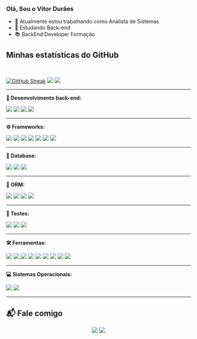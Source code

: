 ### Olá, Sou o Vitor Durães

- 🔭 Atualmente estou trabalhando como Analista de Sistemas  
- 🌱 Estudando Back-end  
- 📚 BackEnd Developer Formação  

## Minhas estatísticas do GitHub

<div display="inline-block" align="left"><br>

[![GitHub Streak](https://streak-stats.demolab.com?user=VitorDuraes&theme=tokyonight&locale=pt_BR)](https://git.io/streak-stats)
![](https://github-readme-stats.vercel.app/api?username=VitorDuraes&show_icons=true&theme=tokyonight)
![](https://github-readme-stats.vercel.app/api/top-langs/?username=VitorDuraes&theme=tokyonight&custom_title=Linguagens%20mais%20usadas&layout=compact)

</div>

---

**🧠 Desenvolvimento back-end:**

![](https://img.shields.io/badge/c%23-%23239120.svg?style=for-the-badge&logo=csharp&logoColor=white)
![](https://img.shields.io/badge/node.js-6DA55F?style=for-the-badge&logo=node.js&logoColor=white)
![](https://img.shields.io/badge/java-%23ED8B00.svg?style=for-the-badge&logo=openjdk&logoColor=white)
![](https://img.shields.io/badge/TypeScript-3178C6?style=for-the-badge&logo=typescript&logoColor=white)

---

**⚙️ Frameworks:**

![](https://img.shields.io/badge/.NET-5C2D91?style=for-the-badge&logo=.net&logoColor=white)
![](https://img.shields.io/badge/Entity_Framework-8C3D65?style=for-the-badge&logo=dotnet&logoColor=white)
![](https://img.shields.io/badge/NestJS-E0234E.svg?style=for-the-badge&logo=nestjs&logoColor=white)
![](https://img.shields.io/badge/React_Native-20232A.svg?style=for-the-badge&logo=react&logoColor=61DAFB)
![](https://img.shields.io/badge/Blazor-512BD4?style=for-the-badge&logo=blazor&logoColor=white)
![](https://img.shields.io/badge/Spring_Boot-6DB33F?style=for-the-badge&logo=springboot&logoColor=white)
![](https://img.shields.io/badge/Express.js-000000.svg?style=for-the-badge&logo=express&logoColor=white)

---

**💾 Database:**

![](https://img.shields.io/badge/MySQL-4479A1.svg?style=for-the-badge&logo=mysql&logoColor=white)
![](https://img.shields.io/badge/MongoDB-47A248.svg?style=for-the-badge&logo=mongodb&logoColor=white)
![](https://img.shields.io/badge/PostgreSQL-4169e1.svg?style=for-the-badge&logo=postgresql&logoColor=white)

---

**🔧 ORM:**

![](https://img.shields.io/badge/Sequelize-52B0E7.svg?style=for-the-badge&logo=sequelize&logoColor=white)
![](https://img.shields.io/badge/TypeORM-FE0803.svg?style=for-the-badge&logo=typeorm&logoColor=white)
![](https://img.shields.io/badge/Hibernate-59666C.svg?style=for-the-badge&logo=hibernate&logoColor=white)
![](https://img.shields.io/badge/Prisma-3982CE.svg?style=for-the-badge&logo=prisma&logoColor=white)

---

**🧪 Testes:**

![](https://img.shields.io/badge/Jest-C21325.svg?style=for-the-badge&logo=jest&logoColor=white)
![](https://img.shields.io/badge/Cypress-E5E5E5.svg?style=for-the-badge&logo=cypress&logoColor=058a5e)
![](https://img.shields.io/badge/Selenium-43B02A.svg?style=for-the-badge&logo=selenium&logoColor=white)

---

**🛠️ Ferramentas:**

![](https://img.shields.io/badge/VS_Code-007ACC.svg?style=for-the-badge&logo=visual-studio-code&logoColor=white)
![](https://img.shields.io/badge/Git-F05032.svg?style=for-the-badge&logo=git&logoColor=white)
![](https://img.shields.io/badge/Trello-0052CC.svg?style=for-the-badge&logo=trello&logoColor=white)
![](https://img.shields.io/badge/Miro-050038.svg?style=for-the-badge&logo=miro&logoColor=white)
![](https://img.shields.io/badge/Slack-4A154B.svg?style=for-the-badge&logo=slack&logoColor=white)
![](https://img.shields.io/badge/Discord-5865F2.svg?style=for-the-badge&logo=discord&logoColor=white)
![](https://img.shields.io/badge/Zoom-2D8CFF.svg?style=for-the-badge&logo=zoom&logoColor=white)
![](https://img.shields.io/badge/Jira-0A0FFF.svg?style=for-the-badge&logo=jira&logoColor=white)
![](https://img.shields.io/badge/Grafana-F46800.svg?style=for-the-badge&logo=grafana&logoColor=white)

---

**💻 Sistemas Operacionais:**

![](https://img.shields.io/badge/Windows-0078D6.svg?style=for-the-badge&logo=windows&logoColor=white)
![](https://img.shields.io/badge/MacOS-000000.svg?style=for-the-badge&logo=apple&logoColor=white)

---

## 📬 Fale comigo

<div align="center">
 
[![](https://img.shields.io/badge/Microsoft_Outlook-0078D4?style=for-the-badge&logo=microsoft-outlook&logoColor=white)](mailto:vitordo09@hotmail.com)
[![](https://img.shields.io/badge/LinkedIn-0A66C2.svg?style=for-the-badge&logo=linkedin&logoColor=white)](https://www.linkedin.com/in/vitor-dur%C3%A3es-5080a2215/)

</div>

